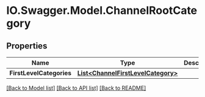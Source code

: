 # IO.Swagger.Model.ChannelRootCategory
## Properties

Name | Type | Description | Notes
------------ | ------------- | ------------- | -------------
**FirstLevelCategories** | [**List&lt;ChannelFirstLevelCategory&gt;**](ChannelFirstLevelCategory.md) |  | 

[[Back to Model list]](../README.md#documentation-for-models) [[Back to API list]](../README.md#documentation-for-api-endpoints) [[Back to README]](../README.md)

